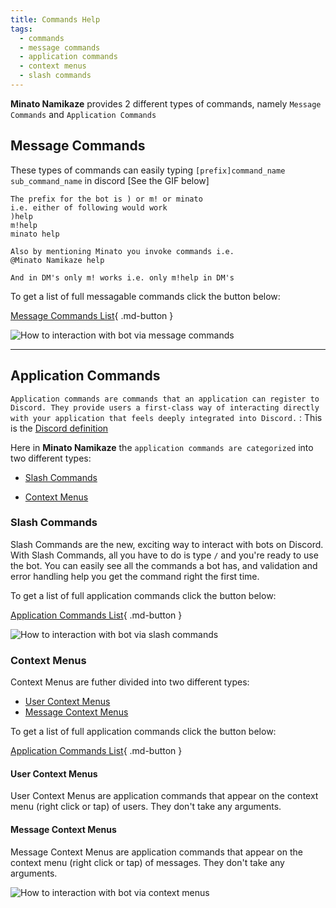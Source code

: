 ```yaml
---
title: Commands Help
tags:
  - commands
  - message commands
  - application commands
  - context menus
  - slash commands
---
```


**Minato Namikaze** provides 2 different types of commands, namely `Message Commands` and `Application Commands`

## Message Commands
These types of commands can easily typing `[prefix]command_name sub_command_name` in discord [See the GIF below]

    The prefix for the bot is ) or m! or minato
    i.e. either of following would work
    )help
    m!help
    minato help
    
    Also by mentioning Minato you invoke commands i.e.
    @Minato Namikaze help

    And in DM's only m! works i.e. only m!help in DM's

To get a list of full messagable commands click the button below:

[Message Commands List](message_commands.md){ .md-button }

![How to interaction with bot via message commands](/assets/commands/message_commands.gif)

<hr/>

## Application Commands

```Application commands are commands that an application can register to Discord. They provide users a first-class way of interacting directly with your application that feels deeply integrated into Discord.``` : This is the [Discord definition](https://discord.com/developers/docs/interactions/application-commands#application-commands)

Here in **Minato Namikaze** the `application commands are categorized` into two different types:

- [Slash Commands](#slash-commands)

- [Context Menus](#context-menus)

### Slash Commands

Slash Commands are the new, exciting way to interact with bots on Discord. With Slash Commands, all you have to do is type `/` and you're ready to use the bot. You can easily see all the commands a bot has, and validation and error handling help you get the command right the first time.

To get a list of full application commands click the button below:

[Application Commands List](application_commands.md){ .md-button }

![How to interaction with bot via slash commands](/assets/commands/slash_commands.gif)

### Context Menus

Context Menus are futher divided into two different types:

- [User Context Menus](#user-context-menus)
- [Message Context Menus](#message-context-menus)

To get a list of full application commands click the button below:

[Application Commands List](application_commands.md){ .md-button }

#### User Context Menus
User Context Menus are application commands that appear on the context menu (right click or tap) of users. They don't take any arguments.

#### Message Context Menus
Message Context Menus are application commands that appear on the context menu (right click or tap) of messages. They don't take any arguments.

![How to interaction with bot via context menus](/assets/commands/context_menus.gif)
